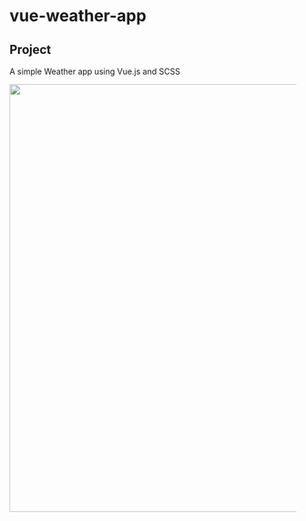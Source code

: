 # vue-weather-app

## Project
A simple Weather app using Vue.js and SCSS

<img align="center" width="750" src="https://media.giphy.com/media/iOIz7YRkOm3Cirsher/giphy.gif">
